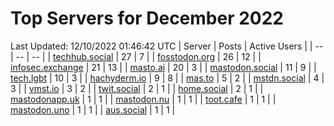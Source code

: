 # Top Servers for December 2022
Last Updated: 12/10/2022 01:46:42 UTC
| Server | Posts | Active Users |
| -- | -- | -- |
| [techhub.social](https://techhub.social/tags/PowerShell) | 27 | 7 |
| [fosstodon.org](https://fosstodon.org/tags/PowerShell) | 26 | 12 |
| [infosec.exchange](https://infosec.exchange/tags/PowerShell) | 21 | 13 |
| [masto.ai](https://masto.ai/tags/PowerShell) | 20 | 3 |
| [mastodon.social](https://mastodon.social/tags/PowerShell) | 11 | 9 |
| [tech.lgbt](https://tech.lgbt/tags/PowerShell) | 10 | 3 |
| [hachyderm.io](https://hachyderm.io/tags/PowerShell) | 9 | 8 |
| [mas.to](https://mas.to/tags/PowerShell) | 5 | 2 |
| [mstdn.social](https://mstdn.social/tags/PowerShell) | 4 | 3 |
| [vmst.io](https://vmst.io/tags/PowerShell) | 3 | 2 |
| [twit.social](https://twit.social/tags/PowerShell) | 2 | 1 |
| [home.social](https://home.social/tags/PowerShell) | 2 | 1 |
| [mastodonapp.uk](https://mastodonapp.uk/tags/PowerShell) | 1 | 1 |
| [mastodon.nu](https://mastodon.nu/tags/PowerShell) | 1 | 1 |
| [toot.cafe](https://toot.cafe/tags/PowerShell) | 1 | 1 |
| [mastodon.uno](https://mastodon.uno/tags/PowerShell) | 1 | 1 |
| [aus.social](https://aus.social/tags/PowerShell) | 1 | 1 |
